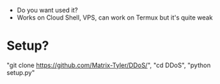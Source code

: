 - Do you want used it?
- Works on Cloud Shell, VPS, can work on Termux but it's quite weak
# Setup?
"git clone https://github.com/Matrix-Tyler/DDoS/", "cd DDoS", "python setup.py"
